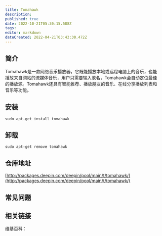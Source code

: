 ```yaml
---
title: Tomahawk
description: 
published: true
date: 2022-10-21T05:30:15.588Z
tags: 
editor: markdown
dateCreated: 2022-04-21T03:43:30.472Z
---
```


## 简介

Tomahawk是一款网络音乐播放器，它既能播放本地或远程电脑上的音乐，也能播放来自网站的流媒体音乐，用户只需要输入歌名，Tomahawk会自动定位最佳的播放源。Tomahawk还具有智能推荐、播放朋友的音乐、在线分享播放列表和音乐等功能。

## 安装

`sudo apt-get install tomahawk`

## 卸载

`sudo apt-get remove tomahawk`

## 仓库地址

[http://packages.deepin.com/deepin/pool/main/t/tomahawk/](http://packages.deepin.com/deepin/pool/main/t/tomahawk/)

## 常见问题

## 相关链接

维基百科：
